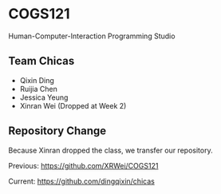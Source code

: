 # COGS121
Human-Computer-Interaction Programming Studio

## Team Chicas
* Qixin Ding
* Ruijia Chen
* Jessica Yeung
* Xinran Wei (Dropped at Week 2)

## Repository Change
Because Xinran dropped the class, we transfer our repository. 

Previous: https://github.com/XRWei/COGS121 

Current: https://github.com/dingqixin/chicas
